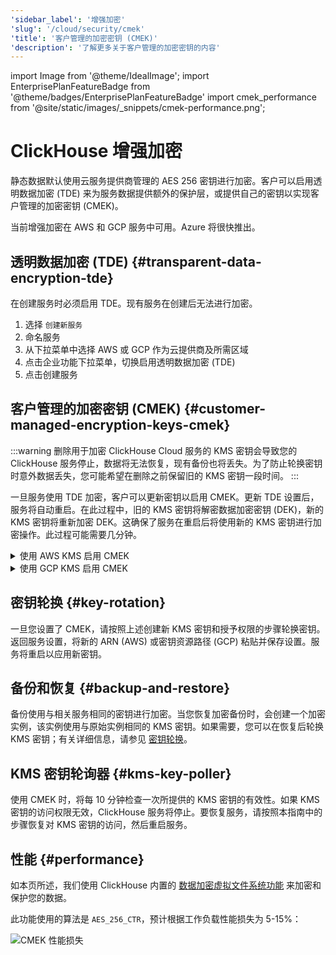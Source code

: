 ```yaml
---
'sidebar_label': '增强加密'
'slug': '/cloud/security/cmek'
'title': '客户管理的加密密钥 (CMEK)'
'description': '了解更多关于客户管理的加密密钥的内容'
---
```


import Image from '@theme/IdealImage';
import EnterprisePlanFeatureBadge from '@theme/badges/EnterprisePlanFeatureBadge'
import cmek_performance from '@site/static/images/_snippets/cmek-performance.png';


# ClickHouse 增强加密

<EnterprisePlanFeatureBadge feature="Enhanced Encryption"/>

静态数据默认使用云服务提供商管理的 AES 256 密钥进行加密。客户可以启用透明数据加密 (TDE) 来为服务数据提供额外的保护层，或提供自己的密钥以实现客户管理的加密密钥 (CMEK)。

当前增强加密在 AWS 和 GCP 服务中可用。Azure 将很快推出。

## 透明数据加密 (TDE) {#transparent-data-encryption-tde}

在创建服务时必须启用 TDE。现有服务在创建后无法进行加密。

1. 选择 `创建新服务`
2. 命名服务
3. 从下拉菜单中选择 AWS 或 GCP 作为云提供商及所需区域
4. 点击企业功能下拉菜单，切换启用透明数据加密 (TDE)
5. 点击创建服务

## 客户管理的加密密钥 (CMEK) {#customer-managed-encryption-keys-cmek}

:::warning
删除用于加密 ClickHouse Cloud 服务的 KMS 密钥会导致您的 ClickHouse 服务停止，数据将无法恢复，现有备份也将丢失。为了防止轮换密钥时意外数据丢失，您可能希望在删除之前保留旧的 KMS 密钥一段时间。
:::

一旦服务使用 TDE 加密，客户可以更新密钥以启用 CMEK。更新 TDE 设置后，服务将自动重启。在此过程中，旧的 KMS 密钥将解密数据加密密钥 (DEK)，新的 KMS 密钥将重新加密 DEK。这确保了服务在重启后将使用新的 KMS 密钥进行加密操作。此过程可能需要几分钟。

<details>
    <summary>使用 AWS KMS 启用 CMEK</summary>
    
1. 在 ClickHouse Cloud 中，选择加密的服务
2. 点击左侧的设置
3. 在屏幕底部，展开网络安全信息
4. 复制加密角色 ID (AWS) 或加密服务账号 (GCP) - 您将在后续步骤中需要该信息
5. [为 AWS 创建一个 KMS 密钥](https://docs.aws.amazon.com/kms/latest/developerguide/create-keys.html)
6. 点击密钥
7. 按如下方式更新 AWS 密钥策略：
    
```json
{
    "Sid": "Allow ClickHouse Access",
    "Effect": "Allow",
    "Principal": {
        "AWS": "{ Encryption role ID }"
    },
    "Action": [
        "kms:Encrypt",
        "kms:Decrypt",
        "kms:ReEncrypt*",
        "kms:DescribeKey"
    ],
    "Resource": "*"
}
```
    
10. 保存密钥策略
11. 复制密钥 ARN
12. 返回 ClickHouse Cloud，将密钥 ARN 粘贴到服务设置的透明数据加密部分
13. 保存更改
    
</details>

<details>
    <summary>使用 GCP KMS 启用 CMEK</summary>

1. 在 ClickHouse Cloud 中，选择加密的服务
2. 点击左侧的设置
3. 在屏幕底部，展开网络安全信息
4. 复制加密服务账号 (GCP) - 您将在后续步骤中需要该信息
5. [为 GCP 创建一个 KMS 密钥](https://cloud.google.com/kms/docs/create-key)
6. 点击密钥
7. 授予上述第 4 步中复制的 GCP 加密服务账号以下权限：
   - Cloud KMS CryptoKey Encrypter/Decrypter
   - Cloud KMS Viewer
10. 保存密钥权限
11. 复制密钥资源路径
12. 返回 ClickHouse Cloud，将密钥资源路径粘贴到服务设置的透明数据加密部分
13. 保存更改
    
</details>

## 密钥轮换 {#key-rotation}

一旦您设置了 CMEK，请按照上述创建新 KMS 密钥和授予权限的步骤轮换密钥。返回服务设置，将新的 ARN (AWS) 或密钥资源路径 (GCP) 粘贴并保存设置。服务将重启以应用新密钥。

## 备份和恢复 {#backup-and-restore}

备份使用与相关服务相同的密钥进行加密。当您恢复加密备份时，会创建一个加密实例，该实例使用与原始实例相同的 KMS 密钥。如果需要，您可以在恢复后轮换 KMS 密钥；有关详细信息，请参见 [密钥轮换](#key-rotation)。

## KMS 密钥轮询器 {#kms-key-poller}

使用 CMEK 时，将每 10 分钟检查一次所提供的 KMS 密钥的有效性。如果 KMS 密钥的访问权限无效，ClickHouse 服务将停止。要恢复服务，请按照本指南中的步骤恢复对 KMS 密钥的访问，然后重启服务。

## 性能 {#performance}

如本页所述，我们使用 ClickHouse 内置的 [数据加密虚拟文件系统功能](/operations/storing-data#encrypted-virtual-file-system) 来加密和保护您的数据。

此功能使用的算法是 `AES_256_CTR`，预计根据工作负载性能损失为 5-15%：

<Image img={cmek_performance} size="lg" alt="CMEK 性能损失" />

